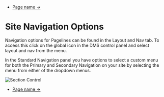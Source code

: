 <div class="row-fluid">
	<div class="span12">
		<ul class="pager">
  			<li class="pull-right"><a href="http://docs.pagelines.com/configure/">Page name &rarr;</a></li>
		</ul>
	</div>
</div>

# Site Navigation Options

Navigation options for Pagelines can be found in the Layout and Nav tab. To access this click on the global icon in the DMS control panel and select layout and nav from the menu. 

In the Standard Navigation panel you have options to select a custom menu for both the Primary and Secondary Navigation on your site by selecting the menu from either of the dropdown menus.  

![Section Control](https://raw.github.com/pagelines/Docs/master/gh-pages-template/public/img/site-nav-options.png "Site Navigation Options")


<div class="row-fluid">
	<div class="span12">
		<ul class="pager">
  			<li class="pull-right"><a href="http://docs.pagelines.com/configure/">Page name &rarr;</a></li>
		</ul>
	</div>
</div>